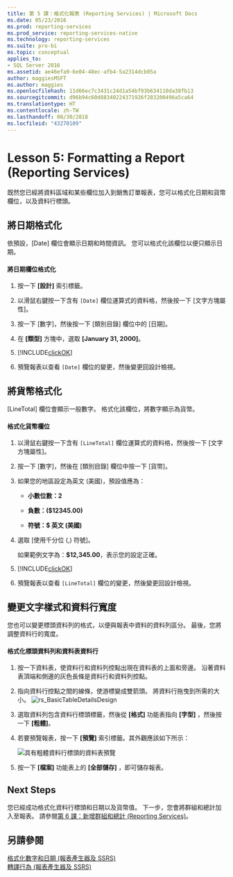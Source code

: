 ```yaml
---
title: 第 5 課：格式化報表 (Reporting Services) | Microsoft Docs
ms.date: 05/23/2016
ms.prod: reporting-services
ms.prod_service: reporting-services-native
ms.technology: reporting-services
ms.suite: pro-bi
ms.topic: conceptual
applies_to:
- SQL Server 2016
ms.assetid: ae46efa9-6e04-48ec-afb4-5a2314dcb05a
author: maggiesMSFT
ms.author: maggies
ms.openlocfilehash: 11d66ec7c3431c24d1a54bf93b634110da38fb13
ms.sourcegitcommit: d96b94c60d88340224371926f283200496a5ca64
ms.translationtype: HT
ms.contentlocale: zh-TW
ms.lasthandoff: 08/30/2018
ms.locfileid: "43270109"
---
```

# <a name="lesson-5-formatting-a-report-reporting-services"></a>Lesson 5: Formatting a Report (Reporting Services)
既然您已經將資料區域和某些欄位加入到銷售訂單報表，您可以格式化日期和貨幣欄位，以及資料行標頭。  
  
## <a name="bkmk_format_date"></a>將日期格式化  
依預設，[Date] 欄位會顯示日期和時間資訊。 您可以格式化該欄位以便只顯示日期。  
  
#### <a name="to-format-a-date-field"></a>將日期欄位格式化  
  
1.  按一下 **[設計]** 索引標籤。  
  
2.  以滑鼠右鍵按一下含有 `[Date]` 欄位運算式的資料格，然後按一下 [文字方塊屬性]。  
  
3.  按一下 [數字]，然後按一下 [類別目錄] 欄位中的 [日期]。  
  
4.  在 **[類型]** 方塊中，選取 **[January 31, 2000]**。  
  
5.  [!INCLUDE[clickOK](../includes/clickok-md.md)]  
  
6.  預覽報表以查看 `[Date]` 欄位的變更，然後變更回設計檢視。  
  
## <a name="bkmk_format_currency"></a>將貨幣格式化  
[LineTotal] 欄位會顯示一般數字。 格式化該欄位，將數字顯示為貨幣。  
  
#### <a name="to-format-a-currency-field"></a>格式化貨幣欄位  
  
1.  以滑鼠右鍵按一下含有 `[LineTotal]` 欄位運算式的資料格，然後按一下 [文字方塊屬性]。  
  
2.  按一下 [數字]，然後在 [類別目錄] 欄位中按一下 [貨幣]。  
  
3.  如果您的地區設定為英文 (美國)，預設值應為：  
  
    -   **小數位數：2**  
  
    -   **負數：($12345.00)**  
  
    -   **符號：$ 英文 (美國)**  
  
4.  選取 [使用千分位 (,) 符號]。  
  
    如果範例文字為：**$12,345.00**，表示您的設定正確。  
  
5.  [!INCLUDE[clickOK](../includes/clickok-md.md)]  
  
6.  預覽報表以查看 `[LineTotal]` 欄位的變更，然後變更回設計檢視。  
  
## <a name="bkmk_change_textstyle"></a>變更文字樣式和資料行寬度  
您也可以變更標頭資料列的格式，以便與報表中資料的資料列區分。 最後，您將調整資料行的寬度。  
  
#### <a name="to-format-header-rows-and-table-columns"></a>格式化標頭資料列和資料表資料行  
  
1.  按一下資料表，使資料行和資料列控點出現在資料表的上面和旁邊。 沿著資料表頂端和側邊的灰色長條是資料行和資料列控點。  
       
  
2.  指向資料行控點之間的線條，使游標變成雙箭頭。 將資料行拖曳到所需的大小。
 ![rs_BasicTableDetailsDesign](../reporting-services/media/rs-basictabledetailsdesign.png)   
  
3.  選取資料列包含資料行標頭標籤，然後從 **[格式]** 功能表指向 **[字型]** ，然後按一下 **[粗體]**。  
  
4.  若要預覽報表，按一下 **[預覽]** 索引標籤。其外觀應該如下所示：  
  
    ![具有粗體資料行標頭的資料表預覽](../reporting-services/media/rs-basictabledetailsformattedpreview.png "具有粗體資料行標頭的資料表預覽")  
  
5.  按一下 **[檔案]** 功能表上的 **[全部儲存]** ，即可儲存報表。  
  
## <a name="next-steps"></a>Next Steps  
您已經成功格式化資料行標頭和日期以及貨幣值。 下一步，您會將群組和總計加入至報表。 請參閱[第 6 課：新增群組和總計 &#40;Reporting Services&#41;](../reporting-services/lesson-6-adding-grouping-and-totals-reporting-services.md)。  
  
## <a name="see-also"></a>另請參閱  
[格式化數字和日期 &#40;報表產生器及 SSRS&#41;](../reporting-services/report-design/formatting-numbers-and-dates-report-builder-and-ssrs.md)  
[轉譯行為 &#40;報表產生器及 SSRS&#41;](../reporting-services/report-design/rendering-behaviors-report-builder-and-ssrs.md)  
  
  
  

